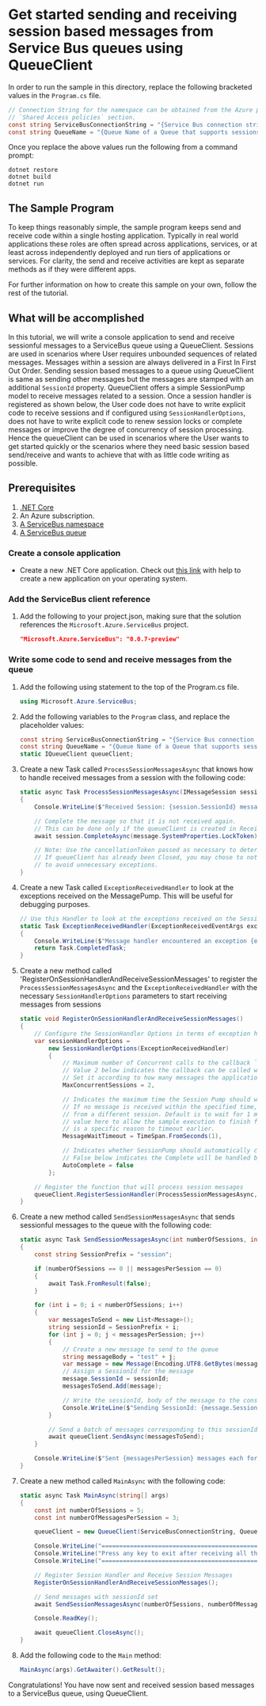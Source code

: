 # Get started sending and receiving session based messages from Service Bus queues using QueueClient

In order to run the sample in this directory, replace the following bracketed values in the `Program.cs` file.

```csharp
// Connection String for the namespace can be obtained from the Azure portal under the 
// `Shared Access policies` section.
const string ServiceBusConnectionString = "{Service Bus connection string}";
const string QueueName = "{Queue Name of a Queue that supports sessions}";
```

Once you replace the above values run the following from a command prompt:
   
```
dotnet restore
dotnet build
dotnet run
```

## The Sample Program
To keep things reasonably simple, the sample program keeps send and receive code within a single hosting application.
Typically in real world applications these roles are often spread across applications, services, or at least across 
independently deployed and run tiers of applications or services. For clarity, the send and receive activities are kept as 
separate methods as if they were different apps.

For further information on how to create this sample on your own, follow the rest of the tutorial.

## What will be accomplished
In this tutorial, we will write a console application to send and receive sessionful messages to a ServiceBus queue using a QueueClient.
Sessions are used in scenarios where User requires unbounded sequences of related messages. Messages within a session are always delivered
in a First In First Out Order. Sending session based messages to a queue using QueueClient is same as sending other messages but the 
messages are stamped with an additional `SessionId` property. QueueClient offers a simple SessionPump model to receive messages related 
to a session. Once a session handler is registered as shown below, the User code does not have to write explicit code to receive sessions 
and if configured using `SessionHandlerOptions`, does not have to write explicit code to renew session locks or complete messages or improve 
the degree of concurrency of session processing. Hence the queueClient can be used in scenarios where the User wants to get started quickly
or the scenarios where they need basic session based send/receive and wants to achieve that with as little code writing as possible.

## Prerequisites
1. [.NET Core](https://www.microsoft.com/net/core)
2. An Azure subscription.
3. [A ServiceBus namespace](https://docs.microsoft.com/en-us/azure/service-bus-messaging/service-bus-create-namespace-portal) 
4. [A ServiceBus queue](https://docs.microsoft.com/en-us/azure/service-bus-messaging/service-bus-dotnet-get-started-with-queues#2-create-a-queue-using-the-azure-portal)

### Create a console application

- Create a new .NET Core application. Check out [this link](https://docs.microsoft.com/en-us/dotnet/articles/core/getting-started) with help to create a new application on your operating system.

### Add the ServiceBus client reference

1. Add the following to your project.json, making sure that the solution references the `Microsoft.Azure.ServiceBus` project.

    ```json
    "Microsoft.Azure.ServiceBus": "0.0.7-preview"
    ```

### Write some code to send and receive messages from the queue
1. Add the following using statement to the top of the Program.cs file.
   
    ```csharp
    using Microsoft.Azure.ServiceBus;
    ```

1. Add the following variables to the `Program` class, and replace the placeholder values:
    
    ```csharp
    const string ServiceBusConnectionString = "{Service Bus connection string}";
    const string QueueName = "{Queue Name of a Queue that supports sessions}";
    static IQueueClient queueClient;
    ```

1. Create a new Task called `ProcessSessionMessagesAsync` that knows how to handle received messages from a session with the following code:

	```csharp
	static async Task ProcessSessionMessagesAsync(IMessageSession session, Message message, CancellationToken token)
    {
		Console.WriteLine($"Received Session: {session.SessionId} message: SequenceNumber: {message.SystemProperties.SequenceNumber} Body:{Encoding.UTF8.GetString(message.Body)}");

        // Complete the message so that it is not received again.
        // This can be done only if the queueClient is created in ReceiveMode.PeekLock mode (which is default).
        await session.CompleteAsync(message.SystemProperties.LockToken);

        // Note: Use the cancellationToken passed as necessary to determine if the queueClient has already been closed.
        // If queueClient has already been Closed, you may chose to not call CompleteAsync() or AbandonAsync() etc. calls 
        // to avoid unnecessary exceptions.
    }
	```

1. Create a new Task called `ExceptionReceivedHandler` to look at the exceptions received on the MessagePump. This will be useful for debugging purposes.

	```csharp
	// Use this Handler to look at the exceptions received on the SessionPump
	static Task ExceptionReceivedHandler(ExceptionReceivedEventArgs exceptionReceivedEventArgs)
    {
		Console.WriteLine($"Message handler encountered an exception {exceptionReceivedEventArgs.Exception}.");
        return Task.CompletedTask;
    }
	```

1. Create a new method called 'RegisterOnSessionHandlerAndReceiveSessionMessages' to register the `ProcessSessionMessagesAsync` and the 
`ExceptionReceivedHandler` with the necessary `SessionHandlerOptions` parameters to start receiving messages from sessions

	```csharp
    static void RegisterOnSessionHandlerAndReceiveSessionMessages()
    {
		// Configure the SessionHandler Options in terms of exception handling, number of concurrent sessions to deliver etc.
        var sessionHandlerOptions =
			new SessionHandlerOptions(ExceptionReceivedHandler)
            {
				// Maximum number of Concurrent calls to the callback `ProcessSessionMessagesAsync`
                // Value 2 below indicates the callback can be called with 2 messages in parallel.
                // Set it according to how many messages the application wants to process in parallel.
				MaxConcurrentSessions = 2,

				// Indicates the maximum time the Session Pump should wait for receiving messages for sessions.
                // If no message is received within the specified time, the pump will close that session and try to get messages
                // from a different session. Default is to wait for 1 minute to fetch messages for a session. Set to a 1 second
                // value here to allow the sample execution to finish fast but ideally leave this as 1 minute unless there 
                // is a specific reason to timeout earlier.
                MessageWaitTimeout = TimeSpan.FromSeconds(1),

				// Indicates whether SessionPump should automatically complete the messages after returning from User Callback.
                // False below indicates the Complete will be handled by the User Callback as in `ProcessSessionMessagesAsync`.
                AutoComplete = false
            };

        // Register the function that will process session messages
        queueClient.RegisterSessionHandler(ProcessSessionMessagesAsync, sessionHandlerOptions);
    }
	```

1. Create a new method called `SendSessionMessagesAsync` that sends sessionful messages to the queue with the following code:

    ```csharp
	static async Task SendSessionMessagesAsync(int numberOfSessions, int messagesPerSession)
    {
		const string SessionPrefix = "session";

        if (numberOfSessions == 0 || messagesPerSession == 0)
        {
			await Task.FromResult(false);
        }

        for (int i = 0; i < numberOfSessions; i++)
        {
			var messagesToSend = new List<Message>();
            string sessionId = SessionPrefix + i;
            for (int j = 0; j < messagesPerSession; j++)
            {
				// Create a new message to send to the queue
				string messageBody = "test" + j;
                var message = new Message(Encoding.UTF8.GetBytes(messageBody));
                // Assign a SessionId for the message
                message.SessionId = sessionId;
                messagesToSend.Add(message);

				// Write the sessionId, body of the message to the console
                Console.WriteLine($"Sending SessionId: {message.SessionId}, message: {messageBody}");
            }

            // Send a batch of messages corresponding to this sessionId to the queue
            await queueClient.SendAsync(messagesToSend);
        }

        Console.WriteLine($"Sent {messagesPerSession} messages each for {numberOfSessions} sessions.");
    }
    ```

1. Create a new method called `MainAsync` with the following code:
   
    ```csharp
    static async Task MainAsync(string[] args)
    {
		const int numberOfSessions = 5;
        const int numberOfMessagesPerSession = 3;

        queueClient = new QueueClient(ServiceBusConnectionString, QueueName);

		Console.WriteLine("======================================================");
        Console.WriteLine("Press any key to exit after receiving all the messages.");
        Console.WriteLine("======================================================");

		// Register Session Handler and Receive Session Messages
        RegisterOnSessionHandlerAndReceiveSessionMessages();

		// Send messages with sessionId set
        await SendSessionMessagesAsync(numberOfSessions, numberOfMessagesPerSession);      

        Console.ReadKey();

        await queueClient.CloseAsync();
    }
    ```

1. Add the following code to the `Main` method:
    
    ```csharp
    MainAsync(args).GetAwaiter().GetResult();
    ```

Congratulations! You have now sent and received session based messages to a ServiceBus queue, using QueueClient.

